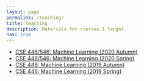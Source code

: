 ```yaml
---
layout: page
permalink: /teaching/
title: teaching
description: Materials for courses I taught.
nav: true
---
```



* [CSE 446/546: Machine Learning (2020 Autumn)](https://courses.cs.washington.edu/courses/cse446/20au/)
* [CSE 446/546: Machine Learning (2020 Spring)](https://courses.cs.washington.edu/courses/cse446/20sp/)
* [CSE 446: Machine Learning (2019 Autumn)](https://courses.cs.washington.edu/courses/cse446/19au/)
* [CSE 446: Machine Learning (2019 Spring)](https://courses.cs.washington.edu/courses/cse446/20sp/)